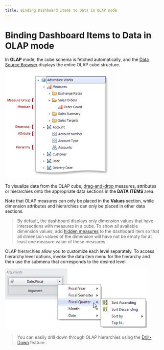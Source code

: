 ```yaml
---
title: Binding Dashboard Items to Data in OLAP mode
---
```

# Binding Dashboard Items to Data in OLAP mode
In **OLAP** mode, the cube schema is fetched automatically, and the [Data Source Browser](../ui-elements/data-source-browser.md) displays the entire OLAP cube structure.

![ProvidingData_OLAP_DataSourceBrowser](../../../images/img19751.png)

To visualize data from the OLAP cube, [ drag-and-drop ](binding-dashboard-items-to-data.md) measures, attributes or hierarchies onto the appropriate data sections in the **DATA ITEMS** area.

Note that OLAP measures can only be placed in the **Values** section, while dimension attributes and hierarchies can only be placed in other data sections.

> By default, the dashboard displays only dimension values that have intersections with measures in a cube. To show all available dimension values, add [hidden measures](hidden-data-items.md) to the dashboard item so that all dimension values of the dimension will have not be empty for at least one measure value of these measures.

OLAP hierarchies allow you to customize each level separately. To access hierarchy level options, invoke the data item menu for the hierarchy and then use the submenu that corresponds to the desired level.

![ProvidingData_OLAP_Hierarchy](../../../images/img19757.png)

> You can easily drill down through OLAP hierarchies using the [Drill-Down](../interactivity/drill-down.md) feature.